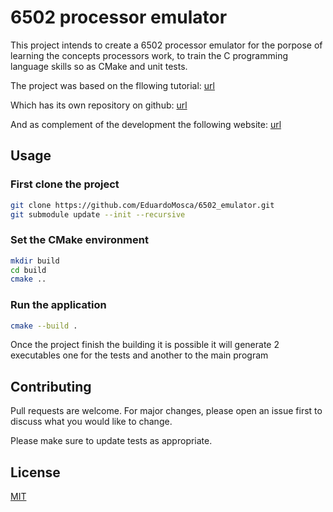 # 6502 processor emulator

This project intends to create a 6502 processor emulator for the porpose of learning the concepts processors work, to train the C programming language skills so as CMake and unit tests.

The project was based on the fllowing tutorial:
[url](https://www.youtube.com/watch?v=qJgsuQoy9bc)

Which has its own repository on github:
[url](https://github.com/davepoo/6502Emulator)

And as complement of the development the following website:
[url](http://www.6502.org/users/obelisk/)

## Usage

### First clone the project

```bash
git clone https://github.com/EduardoMosca/6502_emulator.git
git submodule update --init --recursive
```

### Set the CMake environment

```bash
mkdir build
cd build
cmake ..
```

### Run the application

```bash
cmake --build .
```

Once the project finish the building it is possible it will generate 2 executables one for the tests and another to the main program

## Contributing

Pull requests are welcome. For major changes, please open an issue first
to discuss what you would like to change.

Please make sure to update tests as appropriate.

## License

[MIT](https://choosealicense.com/licenses/mit/)
